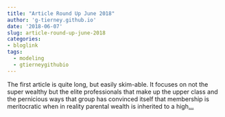 ```yaml
---
title: "Article Round Up June 2018"
author: 'g-tierney.github.io'
date: '2018-06-07'
slug: article-round-up-june-2018
categories:
- bloglink
tags:
  - modeling
  - gtierneygithubio
---
```


The first article is quite long, but easily skim-able. It focuses on not the super wealthy but the elite professionals that make up the upper class and the pernicious ways that group has convinced itself that membership is meritocratic when in reality parental wealth is inherited to a high[... <i class="fas fa-external-link-alt"></i>](https://g-tierney.github.io/post/2018_06_best_reads/)

